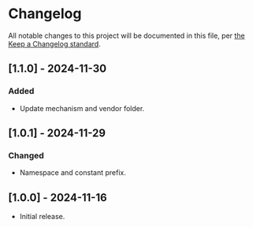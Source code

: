 # Changelog

All notable changes to this project will be documented in this file, per [the Keep a Changelog standard](http://keepachangelog.com/).

## [1.1.0] - 2024-11-30

### Added

- Update mechanism and vendor folder.

## [1.0.1] - 2024-11-29

### Changed

- Namespace and constant prefix.

## [1.0.0] - 2024-11-16

- Initial release.
